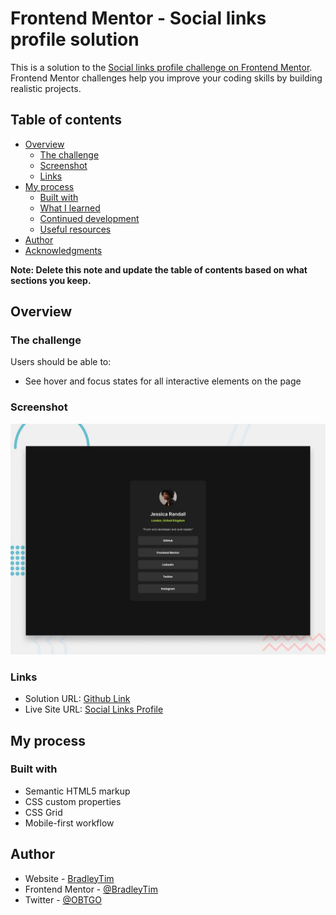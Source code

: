 # Frontend Mentor - Social links profile solution

This is a solution to the [Social links profile challenge on Frontend Mentor](https://www.frontendmentor.io/challenges/social-links-profile-UG32l9m6dQ). Frontend Mentor challenges help you improve your coding skills by building realistic projects. 

## Table of contents

- [Overview](#overview)
  - [The challenge](#the-challenge)
  - [Screenshot](#screenshot)
  - [Links](#links)
- [My process](#my-process)
  - [Built with](#built-with)
  - [What I learned](#what-i-learned)
  - [Continued development](#continued-development)
  - [Useful resources](#useful-resources)
- [Author](#author)
- [Acknowledgments](#acknowledgments)

**Note: Delete this note and update the table of contents based on what sections you keep.**

## Overview

### The challenge

Users should be able to:

- See hover and focus states for all interactive elements on the page

### Screenshot

![](./preview.jpg)

### Links

- Solution URL: [Github Link](https://github.com/BradleyTim/social-links-profile)
- Live Site URL: [Social Links Profile](https://social-links-profile-eta-three.vercel.app/)

## My process

### Built with

- Semantic HTML5 markup
- CSS custom properties
- CSS Grid
- Mobile-first workflow

## Author

- Website - [BradleyTim](https://github.com/BradleyTim/social-links-profile)
- Frontend Mentor - [@BradleyTim](https://www.frontendmentor.io/profile/BradleyTim)
- Twitter - [@OBTGO](https://www.twitter.com/obtgo)

